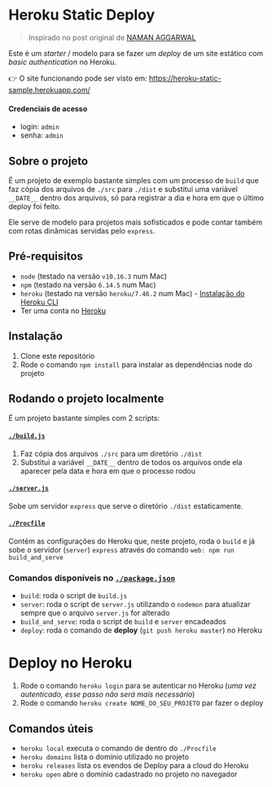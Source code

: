 # Heroku Static Deploy

> Inspirado no post original de [NAMAN AGGARWAL](https://dzone.com/articles/deploy-your-node-express-app-on-heroku-in-8-easy-s)

Este é um _starter_ / modelo para se fazer um _deploy_ de um site estático com _basic authentication_ no Heroku.

👉 O site funcionando pode ser visto em: https://heroku-static-sample.herokuapp.com/

#### Credenciais de acesso

* login: `admin`
* senha: `admin`

## Sobre o projeto

É um projeto de exemplo bastante simples com um processo de `build` que faz cópia dos arquivos de `./src` para `./dist` e substitui uma variável `__DATE__` dentro dos arquivos, só para registrar a dia e hora em que o último deploy foi feito.

Ele serve de modelo para projetos mais sofisticados e pode contar também com rotas dinâmicas servidas pelo `express`.

## Pré-requisitos

* `node` (testado na versão `v10.16.3` num Mac)
* `npm` (testado na versão `6.14.5` num Mac)
* `heroku` (testado na versão `heroku/7.46.2` num Mac) - [Instalação do Heroku CLI](https://devcenter.heroku.com/articles/heroku-cli)
* Ter uma conta no [Heroku](https://www.heroku.com)

## Instalação

1. Clone este repositório
2. Rode o comando `npm install` para instalar as dependências node do projeto

## Rodando o projeto localmente

É um projeto bastante simples com 2 scripts:

#### [`./build.js`](./build.js)

1. Faz cópia dos arquivos `./src` para um diretório `./dist`
2. Substitui a variável `__DATE__` dentro de todos os arquivos onde ela aparecer pela data e hora em que o processo rodou

#### [`./server.js`](./server.js)

Sobe um servidor `express` que serve o diretório `./dist` estaticamente.

#### [`./Procfile`](./Procfile)

Contém as configurações do Heroku que, neste projeto, roda o `build` e já sobe o servidor (`server`) `express` através do comando `web: npm run build_and_serve`

### Comandos disponíveis no [`./package.json`](./package.json)

* `build`: roda o script de `build.js`
* `server`: roda o script de `server.js` utilizando o `nodemon` para atualizar sempre que o arquivo `server.js` for alterado
* `build_and_serve`: roda o script de `build` e `server` encadeados
* `deploy`: roda o comando de **deploy** (`git push heroku master`) no Heroku

# Deploy no Heroku

1. Rode o comando `heroku login` para se autenticar no Heroku (_uma vez autenticado, esse passo não será mais necessário_)
2. Rode o comando `heroku create NOME_DO_SEU_PROJETO` par fazer o deploy

## Comandos úteis

* `heroku local` executa o comando de dentro do `./Procfile`
* `heroku domains` lista o domínio utilizado no projeto
* `heroku releases` lista os evendos de Deploy para a cloud do Heroku
* `heroku open` abre o domínio cadastrado no projeto no navegador